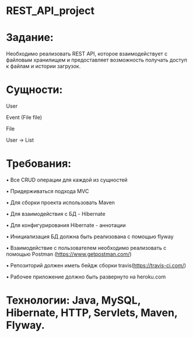 # REST_API_project

# Задание:

Необходимо реализовать REST API, которое взаимодействует с файловым хранилищем и предоставляет возможность получать доступ к файлам и истории загрузок.

# Сущности:

User

Event (File file)

File

User -> List<Events>


# Требования:

•	Все CRUD операции для каждой из сущностей

•	Придерживаться подхода MVC

•	Для сборки проекта использовать Maven

•	Для взаимодействия с БД - Hibernate

•	Для конфигурирования Hibernate - аннотации

•	Инициализация БД должна быть реализована с помощью flyway

•	Взаимодействие с пользователем необходимо реализовать с помощью Postman (https://www.getpostman.com/)

•	Репозиторий должен иметь бейдж сборки travis(https://travis-ci.com/)

•	Рабочее приложение должно быть развернуто на heroku.com


# Технологии: Java, MySQL, Hibernate, HTTP, Servlets, Maven, Flyway.




